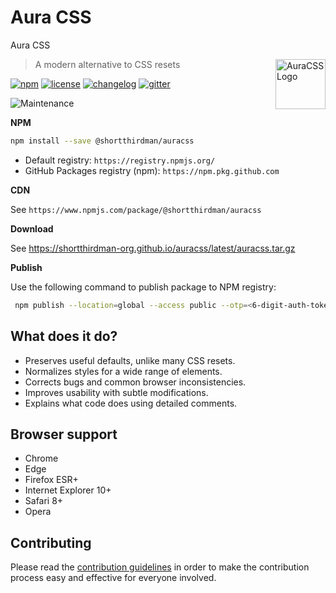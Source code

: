 # Aura CSS

Aura CSS

<a href="https://github.com/shortthirdman-org/auracss"><img
  src="https://shortthirdman-org.github.io/shortthirdman-org/logo.svg" alt="AuraCSS Logo"
  width="80" height="80" align="right"></a>

> A modern alternative to CSS resets

[![npm][npm-image]][npm-url] [![license][license-image]][license-url]
[![changelog][changelog-image]][changelog-url]
[![gitter][gitter-image]][gitter-url]

![Maintenance](https://img.shields.io/maintenance/yes/2023)


**NPM**

```sh
npm install --save @shortthirdman/auracss
```

- Default registry: `https://registry.npmjs.org/`
- GitHub Packages registry (npm): `https://npm.pkg.github.com`

**CDN**

See `https://www.npmjs.com/package/@shortthirdman/auracss`

**Download**

See https://shortthirdman-org.github.io/auracss/latest/auracss.tar.gz


**Publish**

Use the following command to publish package to NPM registry:

```sh
 npm publish --location=global --access public --otp=<6-digit-auth-token>
```

## What does it do?

* Preserves useful defaults, unlike many CSS resets.
* Normalizes styles for a wide range of elements.
* Corrects bugs and common browser inconsistencies.
* Improves usability with subtle modifications.
* Explains what code does using detailed comments.


## Browser support

* Chrome
* Edge
* Firefox ESR+
* Internet Explorer 10+
* Safari 8+
* Opera

## Contributing

Please read the [contribution guidelines](CONTRIBUTING.md) in order to make the
contribution process easy and effective for everyone involved.


[changelog-image]: https://img.shields.io/badge/changelog-md-blue.svg?style=flat-square
[changelog-url]: CHANGELOG.md
[license-image]: https://img.shields.io/npm/l/normalize.css.svg?style=flat-square
[license-url]: LICENSE.md
[npm-image]: https://img.shields.io/npm/v/normalize.css.svg?style=flat-square
[npm-url]: https://www.npmjs.com/package/normalize.css
[gitter-image]: https://img.shields.io/badge/chat-gitter-blue.svg?style=flat-square
[gitter-url]: https://gitter.im/necolas/normalize.css